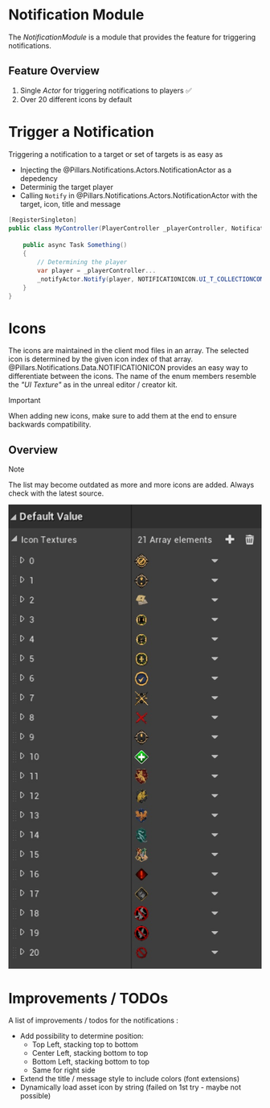 <div class="article">

# Notification Module

The _NotificationModule_ is a module that provides the feature for triggering notifications.

## Feature Overview

1. Single *Actor* for triggering notifications to players ✅
2. Over 20 different icons by default

# Trigger a Notification

Triggering a notification to a target or set of targets is as easy as

* Injecting the @Pillars.Notifications.Actors.NotificationActor as a depedency
* Determinig the target player
* Calling `Notify` in @Pillars.Notifications.Actors.NotificationActor with the target, icon, title and message

```c#
[RegisterSingleton]
public class MyController(PlayerController _playerController, NotificationActor _notifyActor) {
	
	public async Task Something() 
	{
		// Determining the player
		var player = _playerController...
		_notifyActor.Notify(player, NOTIFICATIONICON.UI_T_COLLECTIONCOMPLETEICON, "Success!", "Here is your first notification");
	}
}
```

# Icons

The icons are maintained in the client mod files in an array. The selected icon is determined by the given icon index of that array.
@Pillars.Notifications.Data.NOTIFICATIONICON provides an easy way to differentiate between the icons. The name of the enum members resemble the _"UI Texture"_ as in the unreal editor / creator kit.

> [!IMPORTANT]
> When adding new icons, make sure to add them at the end to ensure backwards compatibility.

## Overview

> [!NOTE]
> The list may become outdated as more and more icons are added. Always check with the latest source.

![Icon Overview](/docs/images/modules/notification/iconoverview.jpg)

# Improvements / TODOs

A list of improvements / todos for the notifications :

* Add possibility to determine position:
	* Top Left, stacking top to bottom
	* Center Left, stacking bottom to top
	* Bottom Left, stacking bottom to top
	* Same for right side
* Extend the title / message style to include colors (font extensions)
* Dynamically load asset icon by string (failed on 1st try - maybe not possible)

</div>